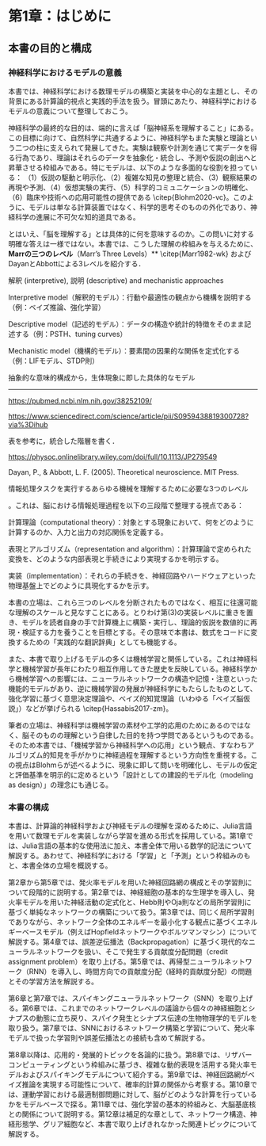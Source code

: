 # 第1章：はじめに
## 本書の目的と構成
### 神経科学におけるモデルの意義
本書では、神経科学における数理モデルの構築と実装を中心的な主題とし、その背景にある計算論的視点と実践的手法を扱う。冒頭にあたり、神経科学におけるモデルの意義について整理しておこう。

神経科学の最終的な目的は、端的に言えば「脳神経系を理解すること」にある。この目標に向けて、自然科学に共通するように、神経科学もまた実験と理論という二つの柱に支えられて発展してきた。実験は観察や計測を通じて実データを得る行為であり、理論はそれらのデータを抽象化・統合し、予測や仮説の創出へと昇華させる枠組みである。特にモデルは、以下のような多面的な役割を担っている：
（1）仮説の駆動と明示化、（2）複雑な知見の整理と統合、（3）観察結果の再現や予測、（4）仮想実験の実行、（5）科学的コミュニケーションの明確化、（6）臨床や技術への応用可能性の提供である \citep{Blohm2020-vc}。このように、モデルは単なる計算装置ではなく、科学的思考そのものの外化であり、神経科学の進展に不可欠な知的道具である。

とはいえ、「脳を理解する」とは具体的に何を意味するのか。この問いに対する明確な答えは一様ではない。本書では、こうした理解の枠組みを与えるために、**Marrの三つのレベル**（Marr’s Three Levels）** \citep{Marr1982-wk} およびDayanとAbbottによる3レベルを紹介する．


解釈 (interpretive), 説明 (descriptive)  and mechanistic approaches


Interpretive model（解釈的モデル）：行動や最適性の観点から機構を説明する（例：ベイズ推論、強化学習）

Descriptive model（記述的モデル）：データの構造や統計的特徴をそのまま記述する（例：PSTH、tuning curves）

Mechanistic model（機構的モデル）：要素間の因果的な関係を定式化する（例：LIFモデル、STDP則）

抽象的な意味的構成から，生体現象に即した具体的なモデル


---

https://pubmed.ncbi.nlm.nih.gov/38252109/

https://www.sciencedirect.com/science/article/pii/S0959438819300728?via%3Dihub

表を参考に，統合した階層を書く．

https://physoc.onlinelibrary.wiley.com/doi/full/10.1113/JP279549

Dayan, P., & Abbott, L. F. (2005). Theoretical neuroscience. MIT Press.

情報処理タスクを実行するあらゆる機械を理解するために必要な3つのレベル



。これは、脳における情報処理過程を以下の三段階で整理する視点である：

計算理論（computational theory）：対象とする現象において、何をどのように計算するのか、入力と出力の対応関係を定義する。

表現とアルゴリズム（representation and algorithm）：計算理論で定められた変換を、どのような内部表現と手続きにより実現するかを明示する。

実装（implementation）：それらの手続きを、神経回路やハードウェアといった物理基盤上でどのように具現化するかを示す。

本書の立場は、これら三つのレベルを分断されたものではなく、相互に往還可能な理解のスケールと見なすことにある。とりわけ第(3)の実装レベルに重きを置き、モデルを読者自身の手で計算機上に構築・実行し、理論的仮説を数値的に再現・検証する力を養うことを目標とする。その意味で本書は、数式をコードに変換するための「実践的な翻訳辞典」としても機能する。

また、本書で取り上げるモデルの多くは機械学習と関係している。これは神経科学と機械学習が長年にわたり相互作用してきた歴史を反映している。神経科学から機械学習への影響には、ニューラルネットワークの構造や記憶・注意といった機能的モデルがあり、逆に機械学習の発展が神経科学にもたらしたものとして、強化学習に基づく意思決定理論や、ベイズ的知覚理論（いわゆる「ベイズ脳仮説」）などが挙げられる \citep{Hassabis2017-zm}。

筆者の立場は、神経科学は機械学習の素材や工学的応用のためにあるのではなく、脳そのものの理解という自律した目的を持つ学問であるというものである。そのため本書では、「機械学習から神経科学への応用」という観点、すなわちアルゴリズム的知見を手がかりに神経過程を理解するという方向性を重視する。この視点はBlohmらが述べるように、現象に即して問いを明確化し、モデルの仮定と評価基準を明示的に定めるという「設計としての建設的モデル化（modeling as design）」の理念にも通じる。



### 本書の構成
本書は、計算論的神経科学および神経モデルの理解を深めるために、Julia言語を用いて数理モデルを実装しながら学習を進める形式を採用している。第1章では、Julia言語の基本的な使用法に加え、本書全体で用いる数学的記法について解説する。あわせて、神経科学における「学習」と「予測」という枠組みのもと、本書全体の立場を概説する。

第2章から第5章では、発火率モデルを用いた神経回路網の構成とその学習則について段階的に説明する。第2章では、神経細胞の基本的な生理学を導入し、発火率モデルを用いた神経活動の定式化と、Hebb則やOja則などの局所学習則に基づく単純なネットワークの構築について扱う。第3章では、同じく局所学習則でありながら、ネットワーク全体のエネルギーを最小化する観点に基づくエネルギーベースモデル（例えばHopfieldネットワークやボルツマンマシン）について解説する。第4章では、誤差逆伝播法（Backpropagation）に基づく現代的なニューラルネットワークを扱い、そこで発生する貢献度分配問題（credit assignment problem）を取り上げる。第5章では、再帰型ニューラルネットワーク（RNN）を導入し、時間方向での貢献度分配（経時的貢献度分配）の問題とその学習方法を解説する。

第6章と第7章では、スパイキングニューラルネットワーク（SNN）を取り上げる。第6章では、これまでのネットワークレベルの議論から個々の神経細胞とシナプスの動態に立ち戻り、スパイク発生とシナプス伝達の生物物理学的モデルを取り扱う。第7章では、SNNにおけるネットワーク構築と学習について、発火率モデルで扱った学習則や誤差伝播法との接続も含めて解説する。

第8章以降は、応用的・発展的トピックを各論的に扱う。第8章では、リザバーコンピューティングという枠組みに基づき、複雑な動的表現を活用する発火率モデルおよびスパイキングモデルについて紹介する。第9章では、神経回路網がベイズ推論を実現する可能性について、確率的計算の関係から考察する。第10章では、運動学習における最適制御問題に対して、脳がどのような計算を行っているかをモデルベースで探る。第11章では、強化学習の基本的枠組みと、大脳基底核との関係について説明する。第12章は補足的な章として、ネットワーク構造、神経形態学、グリア細胞など、本書で取り上げきれなかった関連トピックについて解説する。
